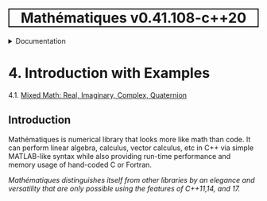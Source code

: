 <h1 style='border: 2px solid; text-align: center'>Mathématiques v0.41.108-c++20</h1>

<details>

<summary>Documentation</summary>

# [Documentation](../README.md)<br>
1. [License](../license/README.md)<br>
2. [About](../about/README.md)<br>
3. [Status, Planned Work & Release Notes](../status-release/README.md)<br>
4. _Introduction with Examples_ <br>
5. [Installation](../installation/README.md)<br>
6. [Your First Mathématiques Project](../first-project/README.md)<br>
7. [Usage Guide: Syntax, Data Types, Functions, etc](../user-guide/README.md)<br>
8. [Benchmarks](../benchmarks/README.md)<br>
9. [Tests](../test/README.md)<br>
10. [Developer Guide: Modifying and Extending Mathématiques](../developer-guide/README.md)<br>


</details>



# 4. Introduction with Examples

4.1. [Mixed Math: Real, Imaginary, Complex, Quaternion](numbers/README.md)<br>

## Introduction

Mathématiques is numerical library that looks more like math than code. It can perform linear algebra, calculus, vector calculus, etc in C++ via simple MATLAB-like syntax while also providing run-time performance and memory usage of hand-coded C or Fortran.  

_Mathématiques distinguishes itself from other libraries by an elegance and versatility that are only possible using the features of C++11,14, and 17._

